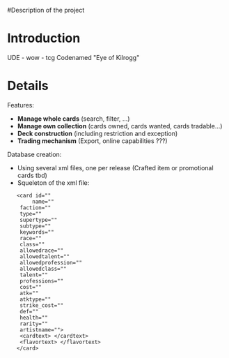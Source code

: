 #Description of the project

# Introduction #

UDE - wow - tcg
Codenamed "Eye of Kilrogg"


# Details #

Features:
  * **Manage whole cards** (search, filter, ...)
  * **Manage own collection** (cards owned, cards wanted, cards tradable...)
  * **Deck construction** (including restriction and exception)
  * **Trading mechanism** (Export, online capabilities ???)

Database creation:
  * Using several xml files, one per release (Crafted item or promotional cards tbd)
  * Squeleton of the xml file:
```
   <card id=""
        name=""
	faction=""
	type=""
	supertype=""
	subtype=""
	keywords=""
	race=""
	class=""
	allowedrace=""
	allowedtalent=""
	allowedprofession=""
	allowedclass=""
	talent=""
	professions=""
	cost=""
	atk=""
	atktype=""
	strike_cost=""
	def=""
	health=""
	rarity=""
	artistname="">
	<cardtext> </cardtext>
	<flavortext> </flavortext>
   </card>

```